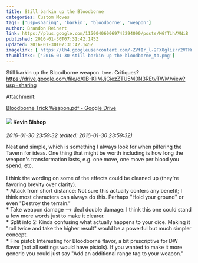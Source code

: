 ```yaml
---
title: Still barkin up the Bloodborne
categories: Custom Moves
tags: ['usp=sharing', 'barkin', 'bloodborne', 'weapon']
author: Brandon Reinert
link: https://plus.google.com/115004060069742294090/posts/MGfTihAVNiB
published: 2016-01-30T07:31:42.145Z
updated: 2016-01-30T07:31:42.145Z
imagelink: ['https://lh4.googleusercontent.com/-ZVfIr_l-2FX8glizrr2VFMm5YY6zEkRB98wBAbuoEusiZ1u9DpThfELr3ctZOAFTWfTQ13N6lkaKRKUfOnznFxEkpC5i7lq_Lf73tIUIjupsX_JMcTWi00DHVCiuCxHnOxIJJGV=s1600']
thumblinks: ['2016-01-30-still-barkin-up-the-bloodborne_tb.png']
---
```


Still barkin up the Bloodborne weapon  tree. Critiques?<br /><a href="https://drive.google.com/file/d/0B-KIiMJjCiezZTU5M0N3REtvTWM/view?usp=sharing" class="ot-anchor">https://drive.google.com/file/d/0B-KIiMJjCiezZTU5M0N3REtvTWM/view?usp=sharing</a>


Attachment:

<a href='https://drive.google.com/file/d/0B-KIiMJjCiezZTU5M0N3REtvTWM/view?usp=sharing'>Bloodborne Trick Weapon.pdf - Google Drive</a>


<div id='comment z13wjp44rsmvzb5vt22vebbzksr3svfwo04'>
  <h4><img src='{{site.baseurl}}//images/avatars/100424412140902570981_photo.jpg'> Kevin Bishop</h4>
      <p><cite>2016-01-30 23:59:32 (edited: 2016-01-30 23:59:32)</cite></p>
        <p>Neat and simple, which is something I always look for when pilfering the Tavern for ideas. One thing that might be worth including is how long the weapon&#39;s transformation lasts, e.g. one move, one move per blood you spend, etc.<br /><br />I think the wording on some of the effects could be cleaned up (they&#39;re favoring brevity over clarity).<br />* Attack from short distance: Not sure this actually confers any benefit; I think most characters can always do this. Perhaps &quot;Hold your ground&quot; or even &quot;Destroy the terrain.&quot;<br />* Take weapon damage --&gt; deal double damage: I think this one could stand a few more words just to make it clearer.<br />* Split into 2: Kinda confusing what actually happens to your dice. Making it &quot;roll twice and take the higher result&quot; would be a powerful but much simpler concept.<br />* Fire pistol: Interesting for Bloodborne flavor, a bit prescriptive for DW flavor (not all settings would have pistols). If you wanted to make it more generic you could just say &quot;Add an additional range tag to your weapon.&quot;</p>
</div>
        